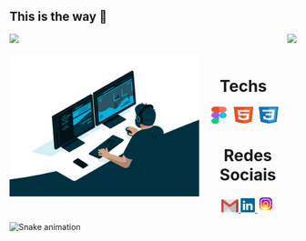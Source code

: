## This is the way 👋

<div>
  <img  height="180em" src="https://github-readme-stats.vercel.app/api?username=Marcelo-D2&show_icons=true&theme=tokyonight&include_all_commits=true&count_private=true"/>
  <img align="right" height="180em" src="https://github-readme-stats.vercel.app/api/top-langs/?username=Marcelo-D2&layout=compact&langs_count=16&theme=tokyonight"/>
</div>

<div  align="center"> 
  <div style="display: inline_block"><br>
    <img align="left" height="250" alt="coding-time" src="code.gif">
    <h1 align="center">Techs</h1>
    <img align="center" height="30" width="40" alt="js-icon"  src="https://raw.githubusercontent.com/devicons/devicon/master/icons/figma/figma-original.svg">
    <img align="center" height="30" width="40" alt="html-icon" src="https://raw.githubusercontent.com/devicons/devicon/master/icons/html5/html5-original.svg">
    <img align="center" height="30" width="40" alt="css-icon" src="https://raw.githubusercontent.com/devicons/devicon/master/icons/css3/css3-original.svg">
   </div>
    
  
  <h1 align="center">Redes Sociais</h1>
    <a href = "mailto: marcelojsd2@gmail.com">
      <img width="30" src="gmail.svg">
    </a>
    <a href = "https://www.linkedin.com/in/marcelojosé/">
      <img width="25" src="linkedin.svg">
    </a>
    <a href = "https://www.instagram.com/marcelo_js_si/">
      <img width="30" src="instagram.svg">
    </a>
</div>

![Snake animation](https://github.com/Marcelo-D2/Marcelo-D2/blob/output/github-contribution-grid-snake.svg)

<!--
**Marcelo-D2/Marcelo-D2** is a ✨ _special_ ✨ repository because its `README.md` (this file) appears on your GitHub profile.

Here are some ideas to get you started:

- 🔭 I’m currently working on ...
- 🌱 I’m currently learning ...
- 👯 I’m looking to collaborate on ...
- 🤔 I’m looking for help with ...
- 💬 Ask me about ...
- 📫 How to reach me: ...
- 😄 Pronouns: ...
- ⚡ Fun fact: ...
-->
